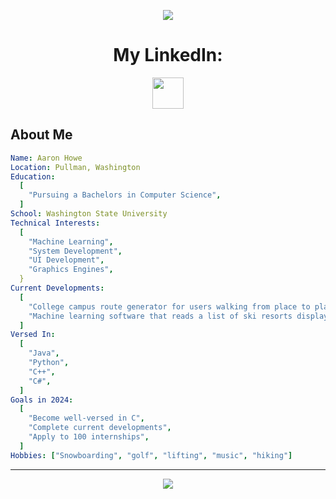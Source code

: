 <p align="center">
  <img src="https://capsule-render.vercel.app/api?text=Welcome!&fontColor=191970🏂&animation=fadeIn&type=waving&color=gradient&height=100"/>
</p>

<h1 align="center">
  My LinkedIn:
</h1>

<p align="center">
<a href="https://www.linkedin.com/in/aaron-howe-b25609173/">
  <img height="50" src="https://img.icons8.com/?size=100&id=447&format=png&color=000000"/>
</a>
</p>

<h2>About Me</h2>

```yaml
Name: Aaron Howe
Location: Pullman, Washington
Education:
  [
    "Pursuing a Bachelors in Computer Science",
  ]
School: Washington State University
Technical Interests:
  [
    "Machine Learning",
    "System Development",
    "UI Development",
    "Graphics Engines",
  }
Current Developments:
  [
    "College campus route generator for users walking from place to place",
    "Machine learning software that reads a list of ski resorts displaying data for run-count, pricing, and elevation level, and then compiling them into a ranked list of the best bang-for-buck options",
  ]
Versed In:
  [
    "Java",
    "Python",
    "C++",
    "C#",
  ]
Goals in 2024:
  [
    "Become well-versed in C",
    "Complete current developments",
    "Apply to 100 internships",
  ]
Hobbies: ["Snowboarding", "golf", "lifting", "music", "hiking"]
```
--- 
<p align="center">
  <img src="https://capsule-render.vercel.app/api?type=waving&color=gradient&height=100&section=footer"/>
</p>
